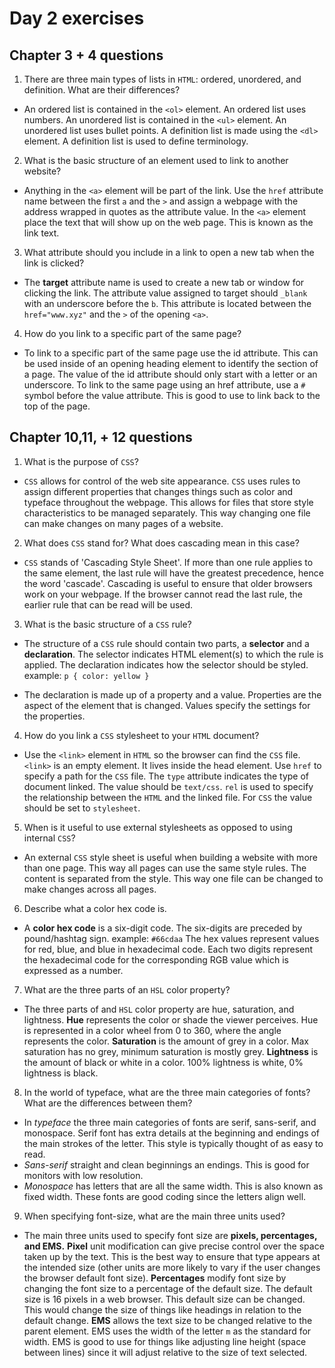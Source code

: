 # Day 2 exercises #

## Chapter 3 + 4 questions ##

1. There are three main types of lists in `HTML`: ordered, unordered, and definition. What are their differences?

- An ordered list is contained in the `<ol>` element. An ordered list uses numbers. An unordered list is contained in the `<ul>` element. An unordered list uses bullet points. A definition list is made using the `<dl>` element. A definition list is used to define terminology.


2. What is the basic structure of an element used to link to another website?

 - Anything in the `<a>` element will be part of the link. Use the `href` attribute name between the first `a` and the `>` and assign a webpage with the address wrapped in quotes as the attribute value.
 In the `<a>` element place the text that will show up on the web page. This is known as the link text.


3. What attribute should you include in a link to open a new tab when the link is clicked?

- The **target** attribute name is used to create a new tab or window for clicking the link. The attribute value assigned to target should `_blank` with an underscore before the `b`. This attribute is located between the `href="www.xyz"` and the `>` of the opening `<a>`.


4. How do you link to a specific part of the same page?

- To link to a specific part of the same page use the id attribute. This can be used inside of an opening heading element to identify the section of a page. The value of the id attribute should only start with a letter or an underscore.
To link to the same page using an href attribute, use a `#` symbol before the value attribute. This is good to use to link back to the top of the page.


## Chapter 10,11, + 12 questions ##

1. What is the purpose of `CSS`?

- `CSS` allows for control of the web site appearance. `CSS` uses rules to assign different properties that changes things such as color and typeface throughout the webpage. This allows for files that store style characteristics to be managed separately. This way changing one file can make changes on many pages of a website.


2. What does `CSS` stand for? What does cascading mean in this case?

- `CSS` stands of 'Cascading Style Sheet'. If more than one rule applies to the same element, the last rule will have the greatest precedence, hence the word 'cascade'. Cascading is useful to ensure that older browsers work on your webpage. If the browser cannot read the last rule, the earlier rule that can be read will be used.  


3. What is the basic structure of a `CSS` rule?

- The structure of a `CSS` rule should contain two parts, a **selector** and a **declaration**. The selector indicates HTML element(s) to which the rule is applied. The declaration indicates how the selector should be styled. example: `p { color: yellow }`

- The declaration is made up of a property and a value. Properties are the aspect of the element that is changed. Values specify the settings for the properties.


4. How do you link a `CSS` stylesheet to your `HTML` document?

- Use the `<link>` element in `HTML` so the browser can find the `CSS` file. `<link>` is an empty element. It lives inside the head element.
Use `href` to specify a path for the `CSS` file. The `type` attribute indicates the type of document linked. The value should be `text/css`. `rel` is used to specify the relationship between the `HTML` and the linked file. For `CSS` the value should be set to `stylesheet`.

5. When is it useful to use external stylesheets as opposed to using internal `CSS`?

- An external `CSS` style sheet is useful when building a website with more than one page. This way all pages can use the same style rules. The content is separated from the style. This way one file can be changed to make changes across all pages.


6. Describe what a color hex code is.

- A **color hex code** is a six-digit code. The six-digits are preceded by pound/hashtag sign. example: `#66cdaa`
The hex values represent values for red, blue, and blue in hexadecimal code. Each two digits represent the hexadecimal code for the corresponding RGB value which is expressed as a number.


7. What are the three parts of an `HSL` color property?

- The three parts of and `HSL` color property are hue, saturation, and lightness.
**Hue** represents the color or shade the viewer perceives. Hue is represented in a color wheel from 0 to 360, where the angle represents the color.
**Saturation** is the amount of grey in a color. Max saturation has no grey, minimum saturation is mostly grey.
**Lightness** is the amount of black or white in a color. 100% lightness is white, 0% lightness is black.


8. In the world of typeface, what are the three main categories of fonts? What are the differences between them?

- In *typeface* the three main categories of fonts are serif, sans-serif, and monospace.
Serif font has extra details at the beginning and endings of the main strokes of the letter. This style is typically thought of as easy to read.
- *Sans-serif* straight and clean beginnings an endings. This is good for monitors with low resolution.
- *Monospace* has letters that are all the same width. This is also known as fixed width. These fonts are good coding since the letters align well.


9. When specifying font-size, what are the main three units used?

- The main three units used to specify font size are **pixels, percentages, and EMS.**
**Pixel** unit modification can give precise control over the space taken up by the text. This is the best way to ensure that type appears at the intended size (other units are more likely to vary if the user changes the browser default font size).
**Percentages** modify font size by changing the font size to a percentage of the default size. The default size is 16 pixels in a web browser. This default size can be changed. This would change the size of things like headings in relation to the default change.
**EMS** allows the text size to be changed relative to the parent element. EMS uses the width of the letter `m` as the standard for width. EMS is good to use for things like adjusting line height (space between lines) since it will adjust relative to the size of text selected.
